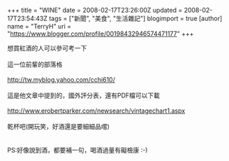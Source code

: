 +++
title = "WINE"
date = 2008-02-17T23:26:00Z
updated = 2008-02-17T23:54:43Z
tags = ["新聞", "美食", "生活雜記"]
blogimport = true 
[author]
	name = "TerryH"
	uri = "https://www.blogger.com/profile/00198432946574471177"
+++

想買紅酒的人可以參可考一下<br /><br />這一位前輩的部落格<br /><br /><a href="http://tw.myblog.yahoo.com/cchi610/">http://tw.myblog.yahoo.com/cchi610/</a><br /><br />這是他文章中提到的，國外評分表，還有PDF檔可以下載<br /><br /><a href="http://www.erobertparker.com/newsearch/vintagechart1.aspx">http://www.erobertparker.com/newsearch/vintagechart1.aspx</a><br /><br />乾杯吧(開玩笑，好酒還是要細細品嚐)<br /><br /><br />PS:好像說到酒，都要補一句，喝酒過量有礙檢康 :-)
